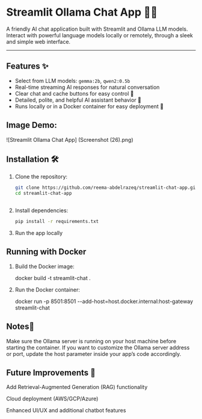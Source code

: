 # Streamlit Ollama Chat App 🤖💬

A friendly AI chat application built with Streamlit and Ollama LLM models.  
Interact with powerful language models locally or remotely, through a sleek and simple web interface.

---

## Features ✨

- Select from LLM models: `gemma:2b`, `qwen2:0.5b`  
- Real-time streaming AI responses for natural conversation  
- Clear chat and cache buttons for easy control 🧹  
- Detailed, polite, and helpful AI assistant behavior 🤝  
- Runs locally or in a Docker container for easy deployment 🐳

## Image Demo:

![Streamlit Ollama Chat App] (Screenshot (26).png)

## Installation 🛠️

1. Clone the repository:
   ```bash
   git clone https://github.com/reema-abdelrazeq/streamlit-chat-app.git
   cd streamlit-chat-app
  
2. Install dependencies:
    ```bash
    pip install -r requirements.txt
4. Run the app locally


## Running with Docker

1. Build the Docker image:

   docker build -t streamlit-chat .
2. Run the Docker container:
   
   docker run -p 8501:8501 --add-host=host.docker.internal:host-gateway streamlit-chat

## Notes📌
Make sure the Ollama server is running on your host machine before starting the container.
If you want to customize the Ollama server address or port, update the host parameter inside your app’s code accordingly.

## Future Improvements 🚀
Add Retrieval-Augmented Generation (RAG) functionality

Cloud deployment (AWS/GCP/Azure)

Enhanced UI/UX and additional chatbot features


